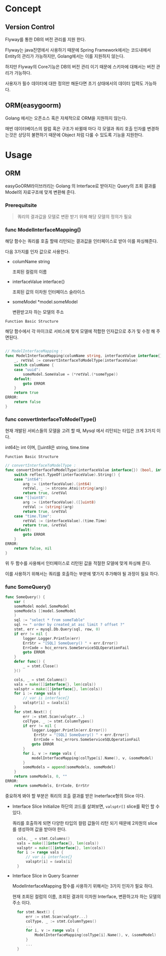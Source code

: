 # Concept

## Version Control

Flyway를 통한 DB의 버전 관리를 지원 한다.

Flyway는 java진영에서 사용하기 때문에 Spring Framework에서는 코드내에서 Entity의 관리가 가능하지만, Golang에서는 이를 지원하지 않는다.

하지만 Flyway의 Core기능은 DB의 버전 관리 이기 때문에 스키마에 대해서는 버전 관리가 가능하다.

사용자가 필수 데이터에 대한 정의만 해둔다면 초기 상태에서의 데이터 입력도 가능하다.

## ORM(easygoorm)

Golang 에서는 오픈소스 혹은 자체적으로 ORM을 지원하지 않는다.

매번 데이터베이스의 컬럼 혹은 구조가 바뀔때 마다 각 모델과 쿼리 호출 인자를 변경하는것은 상당히 불편하기 때문에 Object 처럼 다룰 수 있도록 기능을 지원한다.

# Usage

## ORM

easyGoORM라이브러리는 Golang 의 Interface로 받아지는 Query의 조회 결과를 Model의 자료구조에 맞게 변환해 준다.

### Prerequitsite

>  쿼리의 결과값을 모델로 변환 받기 위해 해당 모델의 정의가 필요



### func ModelInterfaceMapping()

해당 함수는 쿼리를 호출 할때 리턴되는 결과값을 인터페이스로 받아 이를 파싱해준다.

다음 3가지를 인자 값으로 사용한다.

* columName string

  조회된 컬럼의 이름

* interfaceValue interface{}

  조회된 값의 이차원 인터페이스 슬라이스

* someModel *model.someModel

  변환받고자 하는 모델의 주소

`Function Basic Structure`

해당 함수에서 각 마이크로 서비스에 맞게 모델에 적합한 인자값으로 추가 및 수정 해 주면된다.

```go

// ModelInterfaceMapping :
func ModelInterfaceMapping(columName string, interfaceValue interface{}, someModel *model.someModel) bool {
	_, retVal := convertInterfaceToModelType(interfaceValue)
	switch columName {
	case "uuid":
		someModel.SomeValue = (*retVal.(*someType))
	default:
		goto ERROR
	}
	return true
ERROR:
	return false
}
```

### func  convertInterfaceToModelType()

현재 개발된 서비스들의 모델을 고려 할 때, Mysql 에서 리턴되는 타입은 크게 3가지 이다.

int64는 int 이며, []uint8은 string, time.time

`Function Basic Structure`

```go
// convertInterfaceToModelType :
func convertInterfaceToModelType(interfaceValue interface{}) (bool, interface{}) {
	switch reflect.TypeOf(interfaceValue).String() {
	case "int64":
		arg := (interfaceValue).(int64)
		retVal, _ := strconv.Atoi(string(arg))
		return true, &retVal
	case "[]uint8":
		arg := (interfaceValue).([]uint8)
		retVal := (string)(arg)
		return true, &retVal
	case "time.Time":
		retVal := (interfaceValue).(time.Time)
		return true, &retVal
	default:
		goto ERROR
	}
ERROR:
	return false, nil
}
```



위 두 함수를 사용해서 인터페이스로 리턴된 값을 적절한 모델에 맞게 파싱해 준다.

이를 사용하기 위해서는 쿼리를 호출하는 부분에 몇가지 추가해야 될 과정이 필요 하다.

### func  SomeQuery()

```go
func SomeQuery() {
    var (
    someModel model.SomeModel
    someModels []model.SomeModel
    )
	sql := "select * from someTable"
	sql += " order by created_at asc limit ? offset ?"
	stmt, err = mysql.Db.Query(sql, row, 0)
	if err != nil {
		logger.Logger.Println(err)
		ErrStr = "[SQL] SomeQuery() " + err.Error()
		ErrCode = hcc_errors.SomeServiceSQLOperationFail
		goto ERROR
	}
	defer func() {
		_ = stmt.Close()
	}()

	cols, _ = stmt.Columns()
	vals = make([]interface{}, len(cols))
	valsptr = make([]interface{}, len(cols))
	for i := range vals {
		// var ii interface{}
		valsptr[i] = &vals[i]
	}
	for stmt.Next() {
		err := stmt.Scan(valsptr...)
		colType, _ := stmt.ColumnTypes()
		if err != nil {
			logger.Logger.Println(err.Error())
             ErrStr = "[SQL] SomeQuery() " + err.Error()
             ErrCode = hcc_errors.SomeServiceSQLOperationFail
			goto ERROR
		}
		for i, v := range vals {
			modelInterfaceMapping(colType[i].Name(), v, &someModel)
		}
		someModels = append(someModels, someModel)
	}
	return someModels, 0, ""
ERROR:
	return someModels, ErrCode, ErrStr
```

중요하게 봐야 할 부분은 쿼리의 호출 결과를 받은 Ineterface형의 Slice 이다.

* Interface Slice Initialize
  하단의 코드를 살펴보면, `valsptr[]` slice를 확인 할 수 있다.

  쿼리를 호출하게 되면 다양한 타입의 컬럼 값들이 리턴 되기 때문에 2차원의 slice를 생성하여 값을 받아야 한다.

  ```go
  	cols, _ = stmt.Columns()
  	vals = make([]interface{}, len(cols))
  	valsptr = make([]interface{}, len(cols))
  	for i := range vals {
  		// var ii interface{}
  		valsptr[i] = &vals[i]
  	}
  ```

* Interface Slice in Query Scanner

  ModelInterfaceMapping 함수를 사용하기 위해서는 3가지 인자가 필요 하다.

  현재 조회된 컬럼의 이름, 조회된 결과의 이차원 Interface, 변환하고자 하는 모델의 주소 이다.

  ```go
  	for stmt.Next() {
  		err := stmt.Scan(valsptr...)
  		colType, _ := stmt.ColumnTypes()
  		...
  		for i, v := range vals {
  			ModelInterfaceMapping(colType[i].Name(), v, &someModel)
  		}
  		...
  	}
  ```

  

